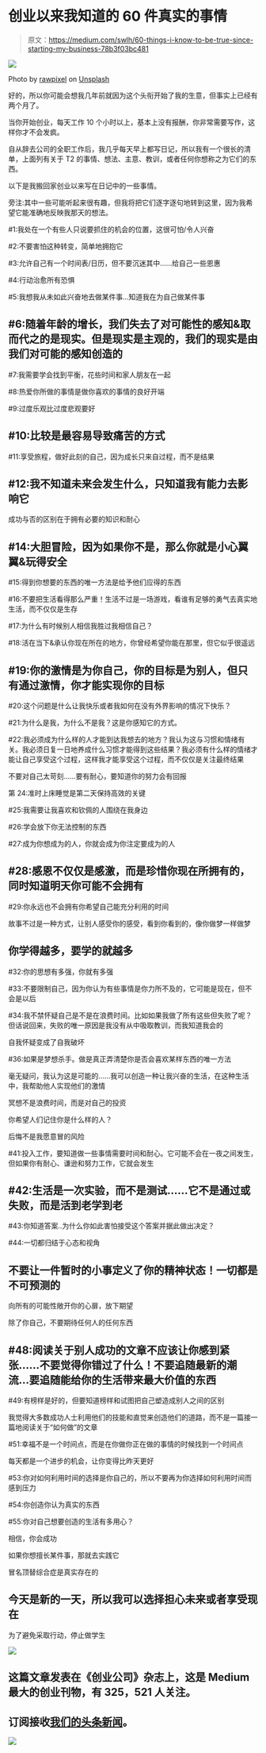 # 创业以来我知道的 60 件真实的事情

> 原文：<https://medium.com/swlh/60-things-i-know-to-be-true-since-starting-my-business-78b3f03bc481>

![](img/aac53721ef375b44125ae9a4466cfab1.png)

Photo by [rawpixel](https://unsplash.com/@rawpixel?utm_source=medium&utm_medium=referral) on [Unsplash](https://unsplash.com?utm_source=medium&utm_medium=referral)

好的，所以你可能会想我几年前就因为这个头衔开始了我的生意，但事实上已经有两个月了。

当你开始创业，每天工作 10 个小时以上，基本上没有报酬，你非常需要写作，这样你才不会发疯。

自从辞去公司的全职工作后，我几乎每天早上都写日记，所以我有一个很长的清单，上面列有关于 T2 的事情、想法、主意、教训，或者任何你想称之为它们的东西。

以下是我搬回家创业以来写在日记中的一些事情。

旁注:其中一些可能听起来很有趣，但我将把它们逐字逐句地转到这里，因为我希望它能准确地反映我那天的想法。

#1:我处在一个有些人只说要抓住的机会的位置，这很可怕/令人兴奋

#2:不要害怕这种转变，简单地拥抱它

#3:允许自己有一个时间表/日历，但不要沉迷其中……给自己一些恩惠

#4:行动治愈所有恐惧

#5:我想我从未如此兴奋地去做某件事…知道我在为自己做某件事

## #6:随着年龄的增长，我们失去了对可能性的感知&取而代之的是现实。但是现实是主观的，我们的现实是由我们对可能的感知创造的

#7:我需要学会找到平衡，花些时间和家人朋友在一起

#8:热爱你所做的事情是做你喜欢的事情的良好开端

#9:过度乐观比过度悲观要好

## #10:比较是最容易导致痛苦的方式

#11:享受旅程，做好此刻的自己，因为成长只来自过程，而不是结果

## #12:我不知道未来会发生什么，只知道我有能力去影响它

成功与否的区别在于拥有必要的知识和耐心

## #14:大胆冒险，因为如果你不是，那么你就是小心翼翼&玩得安全

#15:得到你想要的东西的唯一方法是给予他们应得的东西

#16:不要把生活看得那么严重！生活不过是一场游戏，看谁有足够的勇气去真实地生活，而不仅仅是生存

#17:为什么有时候别人相信我胜过我相信自己？

#18:活在当下&承认你现在所在的地方，你曾经希望你能在那里，但它似乎很遥远

## #19:你的激情是为你自己，你的目标是为别人，但只有通过激情，你才能实现你的目标

#20:这个问题是什么让我快乐或者我如何在没有外界影响的情况下快乐？

#21:为什么是我，为什么不是我？这是你感知它的方式。

#22:我必须成为什么样的人才能到达我想去的地方？我认为这与习惯和情绪有关。我必须日复一日地养成什么习惯才能得到这些结果？我必须有什么样的情绪才能让自己享受这个过程，这样我才能享受这个过程，而不仅仅是关注最终结果

不要对自己太苛刻……要有耐心，要知道你的努力会有回报

第 24:准时上床睡觉是第二天保持高效的关键

#25:我需要让我喜欢和钦佩的人围绕在我身边

#26:学会放下你无法控制的东西

#27:成为你想成为的人，你就会成为你注定要成为的人

## #28:感恩不仅仅是感激，而是珍惜你现在所拥有的，同时知道明天你可能不会拥有

#29:你永远也不会拥有你希望自己能充分利用的时间

故事不过是一种方式，让别人感受你的感受，看到你看到的，像你做梦一样做梦

## 你学得越多，要学的就越多

#32:你的思想有多强，你就有多强

#33:不要限制自己，因为你认为有些事情是你力所不及的，它可能是现在，但不会是以后

#34:我不禁怀疑自己是不是在浪费时间。比如如果我做了所有这些但失败了呢？但话说回来，失败的唯一原因是我没有从中吸取教训，而我知道我会的

自我怀疑变成了自我破坏

#36:如果是梦想杀手。做是真正弄清楚你是否会喜欢某样东西的唯一方法

毫无疑问，我认为这是可能的……我可以创造一种让我兴奋的生活，在这种生活中，我帮助他人实现他们的激情

冥想不是浪费时间，而是对自己的投资

你希望人们记住你是什么样的人？

后悔不是我愿意冒的风险

#41:投入工作，要知道做一些事情需要时间和耐心。它可能不会在一夜之间发生，但如果你有耐心、谦逊和努力工作，它就会发生

## #42:生活是一次实验，而不是测试……它不是通过或失败，而是活到老学到老

#43:你知道答案..为什么你如此害怕接受这个答案并据此做出决定？

#44:一切都归结于心态和视角

## 不要让一件暂时的小事定义了你的精神状态！一切都是不可预测的

向所有的可能性敞开你的心扉，放下期望

除了你自己，不要期待任何人的任何东西

## #48:阅读关于别人成功的文章不应该让你感到紧张……不要觉得你错过了什么！不要追随最新的潮流…要追随能给你的生活带来最大价值的东西

#49:有榜样是好的，但要知道榜样和试图把自己塑造成别人之间的区别

我觉得大多数成功人士利用他们的技能和直觉来创造他们的道路，而不是一篇接一篇地阅读关于“如何做”的文章

#51:幸福不是一个时间点，而是在你做你正在做的事情的时候找到一个时间点

每天都是一个进步的机会，让你变得比昨天更好

#53:你对如何利用时间的选择是你自己的，所以不要再为你选择如何利用时间而感到压力

#54:你创造你认为真实的东西

#55:你对自己想要创造的生活有多用心？

相信，你会成功

如果你想擅长某件事，那就去实践它

冒名顶替综合症是真实存在的

## 今天是新的一天，所以我可以选择担心未来或者享受现在

为了避免采取行动，停止做学生

[![](img/308a8d84fb9b2fab43d66c117fcc4bb4.png)](https://medium.com/swlh)

## 这篇文章发表在《创业公司》杂志上，这是 Medium 最大的创业刊物，有 325，521 人关注。

## 订阅接收[我们的头条新闻](http://growthsupply.com/the-startup-newsletter/)。

[![](img/b0164736ea17a63403e660de5dedf91a.png)](https://medium.com/swlh)